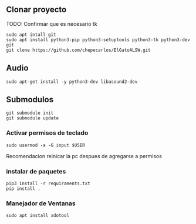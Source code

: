 
## Clonar proyecto

TODO: Confirmar que es necesario tk
```
sudo apt intall git 
sudo apt install python3-pip python3-setuptools python3-tk python3-dev git 
git clone https://github.com/chepecarlos/ElGatoALSW.git
```


## Audio

```
sudo apt-get install -y python3-dev libasound2-dev
```

## Submodulos 

```
git submodule init
git submodule update
```

### Activar permisos de teclado

```
sudo usermod -a -G input $USER
```
Recomendacion reinicar la pc despues de agregarse a permisos

### instalar de paquetes

```
pip3 install -r requiraments.txt
pip install .
``` 





### Manejador de Ventanas

```
sudo apt install xdotool
```